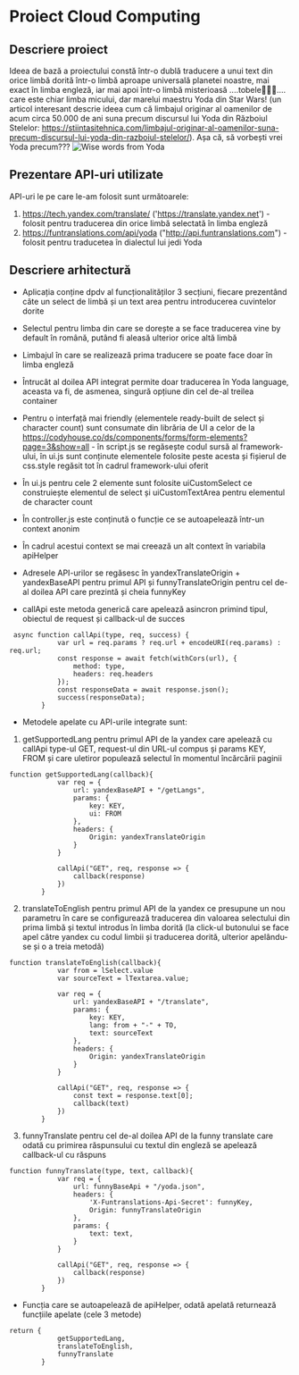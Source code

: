 # Proiect Cloud Computing


## Descriere proiect

Ideea de bază a proiectului constă într-o dublă traducere a unui text din orice limbă dorită într-o limbă aproape universală planetei noastre, mai exact în limba engleză, iar mai apoi într-o limbă misterioasă ....tobele🥁🥁🥁.... care este chiar limba micului, dar marelui maestru Yoda din Star Wars! (un articol interesant descrie ideea cum că limbajul originar al oamenilor de acum circa 50.000 de ani suna precum discursul lui Yoda din Războiul Stelelor: https://stiintasitehnica.com/limbajul-originar-al-oamenilor-suna-precum-discursul-lui-yoda-din-razboiul-stelelor/). 
Așa că, să vorbești vrei Yoda precum???
![Wise words from Yoda](https://cdn.shopify.com/s/files/1/0017/0432/9285/products/git-force-tee-closeup_grande.jpg?v=1544870407)

## Prezentare API-uri utilizate 

API-uri le pe care le-am folosit sunt următoarele:
1. https://tech.yandex.com/translate/ ('https://translate.yandex.net') - folosit pentru traducerea din orice limbă selectată în limba engleză
2. https://funtranslations.com/api/yoda ("http://api.funtranslations.com") - folosit pentru traducetea în dialectul lui jedi Yoda 

## Descriere arhitectură

* Aplicația conține dpdv al funcționalităților 3 secțiuni, fiecare prezentând câte un select de limbă și un text area pentru introducerea cuvintelor dorite
* Selectul pentru limba din care se dorește a se face traducerea vine by default în română, putând fi aleasă ulterior orice altă limbă
* Limbajul în care se realizează prima traducere se poate face doar în limba engleză
* Întrucât al doilea API integrat permite doar traducerea în Yoda language, aceasta va fi, de asmenea, singură opțiune din cel de-al treilea container

* Pentru o interfață mai friendly (elementele ready-built de select și character count) sunt consumate din librăria de UI a celor de la https://codyhouse.co/ds/components/forms/form-elements?page=3&show=all - în script.js se regăsește codul sursă al framework-ului, în ui.js sunt conținute elementele folosite peste acesta și fișierul de css.style regăsit tot în cadrul framework-ului oferit
* În ui.js pentru cele 2 elemente sunt folosite uiCustomSelect ce construiește elementul de select și uiCustomTextArea pentru elementul de character count
* În controller.js este conținută o funcție ce se autoapelează într-un context anonim
* În cadrul acestui context se mai creează un alt context în variabila apiHelper 
* Adresele API-urilor se regăsesc în yandexTranslateOrigin + yandexBaseAPI pentru primul API și funnyTranslateOrigin pentru cel de-al doilea API care prezintă și cheia funnyKey

* callApi este metoda generică care apelează asincron primind tipul, obiectul de request și callback-ul de succes 
```
 async function callApi(type, req, success) {
            var url = req.params ? req.url + encodeURI(req.params) : req.url;
            const response = await fetch(withCors(url), {
                method: type,
                headers: req.headers
            });
            const responseData = await response.json();
            success(responseData);
        }
```
* Metodele apelate cu API-urile integrate sunt: 
1. getSupportedLang pentru primul API de la yandex care apelează cu callApi type-ul GET, request-ul din URL-ul compus și params KEY, FROM și care uletiror populează selectul în momentul încărcării paginii
```
function getSupportedLang(callback){
            var req = {
                url: yandexBaseAPI + "/getLangs",
                params: {
                    key: KEY,
                    ui: FROM
                },
                headers: {
                    Origin: yandexTranslateOrigin
                }
            }
    
            callApi("GET", req, response => {
                callback(response)
            })
        }
```        
2. translateToEnglish pentru primul API de la yandex ce presupune un nou parametru în care se configurează traducerea din valoarea selectului din prima limbă și textul introdus în limba dorită (la click-ul butonului se face apel către yandex cu codul limbii și traducerea dorită, ulterior apelându-se și o a treia metodă)
```
function translateToEnglish(callback){
            var from = lSelect.value
            var sourceText = lTextarea.value;

            var req = {
                url: yandexBaseAPI + "/translate",
                params: {
                    key: KEY,
                    lang: from + "-" + TO,
                    text: sourceText
                },
                headers: {
                    Origin: yandexTranslateOrigin
                }
            }
    
            callApi("GET", req, response => {
                const text = response.text[0];
                callback(text)
            })
        }
```        
3. funnyTranslate pentru cel de-al doilea API de la funny translate care odată cu primirea răspunsului cu textul din engleză se apelează callback-ul cu răspuns
```
function funnyTranslate(type, text, callback){
            var req = {
                url: funnyBaseApi + "/yoda.json",
                headers: {
                    'X-Funtranslations-Api-Secret': funnyKey,
                    Origin: funnyTranslateOrigin
                },
                params: {
                    text: text,
                }
            }
    
            callApi("GET", req, response => {
                callback(response)
            })
        }
```
* Funcția care se autoapelează de apiHelper, odată apelată returnează funcțiile apelate (cele 3 metode) 
```
return {
            getSupportedLang,
            translateToEnglish,
            funnyTranslate
        }
```
